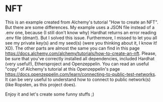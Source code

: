 # NFT

This is an example created from Alchemy's tutorial "How to create an NFT".
But there are some differences.
My example uses a JSON file instead of a .env one, because (I still don't know why) Hardhat returns an error reading .env file (dman!). But I solved this issue.
Furthermore, I missed to let you all see my private key(s) and my seed(s) (were you thinking about it, I know it! XD).
The other parts are almost the same you can find in this page https://docs.alchemy.com/alchemy/tutorials/how-to-create-an-nft.
Please, be sure that you've correctly installed all dependencies, included Hardhat (very useful!), Ethersproject and Openzeppelin.
You can read an useful "copy" of Alchemy's tutorial at this Openzeppelin's page https://docs.openzeppelin.com/learn/connecting-to-public-test-networks. It can be very useful to understand how to connect to public network(s) (like Ropsten, as this project does).

Enjoy it and let's create some funny stuffs ;)
